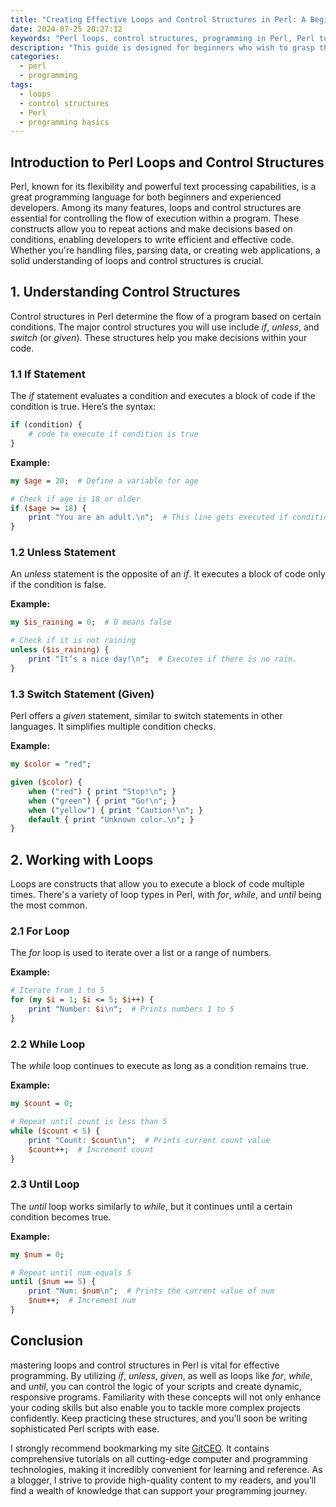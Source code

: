 ```yaml
---
title: "Creating Effective Loops and Control Structures in Perl: A Beginner's Guide"
date: 2024-07-25 20:27:12
keywords: "Perl loops, control structures, programming in Perl, Perl tutorial, beginner programming, Perl basics"
description: "This guide is designed for beginners who wish to grasp the fundamental concepts of loops and control structures in Perl programming. It emphasizes practical coding examples and detailed step-by-step explanations. The article covers basic loop types available in Perl, such as for, while, and until loops, as well as control structures like if statements, unless statements, and case statements. Along the way, you'll learn best practices and tips for writing efficient and clean code. By the end of this guide, you should feel confident in using loops and control structures to create effective Perl scripts."
categories:
  - perl
  - programming
tags:
  - loops
  - control structures
  - Perl
  - programming basics
---
```


## Introduction to Perl Loops and Control Structures

Perl, known for its flexibility and powerful text processing capabilities, is a great programming language for both beginners and experienced developers. Among its many features, loops and control structures are essential for controlling the flow of execution within a program. These constructs allow you to repeat actions and make decisions based on conditions, enabling developers to write efficient and effective code. Whether you're handling files, parsing data, or creating web applications, a solid understanding of loops and control structures is crucial.

<!-- more -->

## 1. Understanding Control Structures

Control structures in Perl determine the flow of a program based on certain conditions. The major control structures you will use include *if*, *unless*, and *switch* (or *given*). These structures help you make decisions within your code.

### 1.1 If Statement

The *if* statement evaluates a condition and executes a block of code if the condition is true. Here’s the syntax:

```perl
if (condition) {
    # code to execute if condition is true
}
```

**Example:**

```perl
my $age = 20;  # Define a variable for age

# Check if age is 18 or older
if ($age >= 18) {
    print "You are an adult.\n";  # This line gets executed if condition is true.
}
```

### 1.2 Unless Statement

An *unless* statement is the opposite of an *if*. It executes a block of code only if the condition is false.

**Example:**

```perl
my $is_raining = 0;  # 0 means false

# Check if it is not raining
unless ($is_raining) {
    print "It’s a nice day!\n";  # Executes if there is no rain.
}
```

### 1.3 Switch Statement (Given)

Perl offers a *given* statement, similar to switch statements in other languages. It simplifies multiple condition checks.

**Example:**

```perl
my $color = "red";

given ($color) {
    when ("red") { print "Stop!\n"; }
    when ("green") { print "Go!\n"; }
    when ("yellow") { print "Caution!\n"; }
    default { print "Unknown color.\n"; }
}
```

## 2. Working with Loops

Loops are constructs that allow you to execute a block of code multiple times. There's a variety of loop types in Perl, with *for*, *while*, and *until* being the most common.

### 2.1 For Loop

The *for* loop is used to iterate over a list or a range of numbers.

**Example:**

```perl
# Iterate from 1 to 5
for (my $i = 1; $i <= 5; $i++) {
    print "Number: $i\n";  # Prints numbers 1 to 5
}
```

### 2.2 While Loop

The *while* loop continues to execute as long as a condition remains true.

**Example:**

```perl
my $count = 0;

# Repeat until count is less than 5
while ($count < 5) {
    print "Count: $count\n";  # Prints current count value
    $count++;  # Increment count
}
```

### 2.3 Until Loop

The *until* loop works similarly to *while*, but it continues until a certain condition becomes true.

**Example:**

```perl
my $num = 0;

# Repeat until num equals 5
until ($num == 5) {
    print "Num: $num\n";  # Prints the current value of num
    $num++;  # Increment num
}
```

## Conclusion

mastering loops and control structures in Perl is vital for effective programming. By utilizing *if*, *unless*, *given*, as well as loops like *for*, *while*, and *until*, you can control the logic of your scripts and create dynamic, responsive programs. Familiarity with these concepts will not only enhance your coding skills but also enable you to tackle more complex projects confidently. Keep practicing these structures, and you'll soon be writing sophisticated Perl scripts with ease.

I strongly recommend bookmarking my site [GitCEO](https://gitceo.com). It contains comprehensive tutorials on all cutting-edge computer and programming technologies, making it incredibly convenient for learning and reference. As a blogger, I strive to provide high-quality content to my readers, and you’ll find a wealth of knowledge that can support your programming journey.